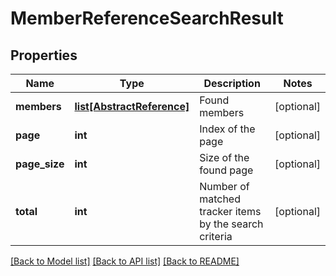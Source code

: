 # MemberReferenceSearchResult

## Properties
Name | Type | Description | Notes
------------ | ------------- | ------------- | -------------
**members** | [**list[AbstractReference]**](AbstractReference.md) | Found members | [optional] 
**page** | **int** | Index of the page | [optional] 
**page_size** | **int** | Size of the found page | [optional] 
**total** | **int** | Number of matched tracker items by the search criteria | [optional] 

[[Back to Model list]](../README.md#documentation-for-models) [[Back to API list]](../README.md#documentation-for-api-endpoints) [[Back to README]](../README.md)


